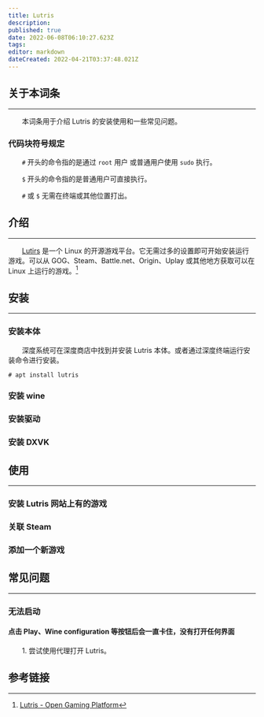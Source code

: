 ```yaml
---
title: Lutris
description: 
published: true
date: 2022-06-08T06:10:27.623Z
tags: 
editor: markdown
dateCreated: 2022-04-21T03:37:48.021Z
---
```


## 关于本词条

---
　　本词条用于介绍 Lutris 的安装使用和一些常见问题。

### 代码块符号规定

　　`#` 开头的命令指的是通过 `root` 用户 或普通用户使用 `sudo` 执行。

　　`$` 开头的命令指的是普通用户可直接执行。

　　`#` 或 `$` 无需在终端或其他位置打出。

## 介绍

---
　　[Lutirs](https://lutris.net/) 是一个 Linux 的开源游戏平台。它无需过多的设置即可开始安装运行游戏。可以从 GOG、Steam、Battle.net、Origin、Uplay 或其他地方获取可以在 Linux 上运行的游戏。[^Lutris介绍]

[^Lutris介绍]: [Lutris - Open Gaming Platform](https://lutris.net/)

## 安装

---

### 安装本体

　　深度系统可在深度商店中找到并安装 Lutris 本体。或者通过深度终端运行安装命令进行安装。

```
# apt install lutris
```

### 安装 wine

### 安装驱动

### 安装 DXVK

## 使用

---

### 安装 Lutris 网站上有的游戏

### 关联 Steam

### 添加一个新游戏

## 常见问题

---

### 无法启动

#### 点击 Play、Wine configuration 等按钮后会一直卡住，没有打开任何界面

　　1. 尝试使用代理打开 Lutris。

## 参考链接
